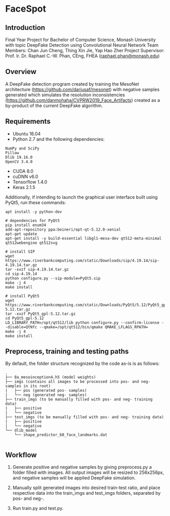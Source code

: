 # FaceSpot

## Introduction

Final Year Project for Bachelor of Computer Science, Monash University with topic DeepFake Detection using Convolutional Neural Network
Team Members: Chan Jun Cheng, Thing Xin Jie, Yap Hao Zher
Project Supervisor: Prof. Ir. Dr. Raphael C.-W. Phan, CEng, FHEA (raphael.phan@monash.edu)

## Overview

A DeepFake detection program created by training the MesoNet architecture (https://github.com/dariusaf/mesonet) with negative samples generated which simulates the resolution inconsistencies (https://github.com/danmohaha/CVPRW2019_Face_Artifacts) created as a by-product of the current DeepFake algorithm.

## Requirements

- Ubuntu 16.04
- Python 2.7 and the following dependencies:
```
NumPy and SciPy
Pillow
Dlib 19.16.0
OpenCV 3.4.0
```
- CUDA 8.0
- cuDNN v6.0
- Tensorflow 1.4.0
- Keras 2.1.5


Additionally, if intending to launch the graphical user interface built using PyQt5, run these commands:

```
apt install -y python-dev

# dependencies for PyQt5
pip install enum34
add-apt-repository ppa:beineri/opt-qt-5.12.0-xenial
apt-get update
apt-get install -y build-essential libgl1-mesa-dev qt512-meta-minimal qt512webengine qt512svg

# install SIP
wget https://www.riverbankcomputing.com/static/Downloads/sip/4.19.14/sip-4.19.14.tar.gz
tar -xvzf sip-4.19.14.tar.gz
cd sip-4.19.14
python configure.py --sip-module=PyQt5.sip
make -j 4
make install

# install PyQt5
wget https://www.riverbankcomputing.com/static/Downloads/PyQt5/5.12/PyQt5_gpl-5.12.tar.gz
tar -xvzf PyQt5_gpl-5.12.tar.gz
cd PyQt5_gpl-5.12
LD_LIBRARY_PATH=/opt/qt512/lib python configure.py --confirm-license --disable=QtNfc --qmake=/opt/qt512/bin/qmake QMAKE_LFLAGS_RPATH=
make -j 4
make install
```

## Preprocess, training and testing paths

By default, the folder structure recognized by the code as-is is as follows:

```
.
├── 8a_mesoinception4.h5 (model weights)
├── imgs (contains all images to be processed into pos- and neg- samples in its root)
|   ├── pos (generated pos- samples)
|   └── neg (generated neg- samples)
├── train_imgs (to be manually filled with pos- and neg- training data)
|   ├── positive
|   └── negative
├── test_imgs (to be manually filled with pos- and neg- training data)
|   ├── positive
|   └── negative
└── dlib_model
    └── shape_predictor_68_face_landmarks.dat
    
```
    
## Workflow

1. Generate positive and negative samples by giving preprocess.py a folder filled with images. All output images will be resized to 256x256px, and negative samples will be applied DeepFake simulation.

2. Manually split generated images into desired train-test ratio, and place respective data into the train_imgs and test_imgs folders, separated by pos- and neg-.

3. Run train.py and test.py.
